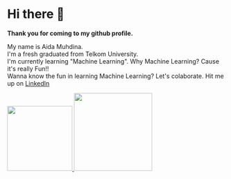 # Hi there 👋
**Thank you for coming to my github profile.**    

My name is Aida Muhdina.  
I'm a fresh graduated from Telkom University.  
I'm currently learning "Machine Learning". Why Machine Learning? Cause it's really Fun!!  
Wanna know the fun in learning Machine Learning? Let's colaborate. Hit me up on [LinkedIn](https://www.linkedin.com/in/aida-muhdina-7917a2164/)

<p align="left">
<a href="https://github.com/aidamuhdina">
  <img height="150em" src="https://github-readme-stats-eight-theta.vercel.app/api?username=aidamuhdina&show_icons=true&theme=algolia&include_all_commits=true&count_private=true"/>   <img height="180em" src="https://github-readme-stats-eight-theta.vercel.app/api/top-langs/?username=aidamuhdina&layout=compact&langs_count=8&theme=algolia"/>
</a>
</p>

<!--
**aidamuhdina/aidamuhdina** is a ✨ _special_ ✨ repository because its `README.md` (this file) appears on your GitHub profile.

Here are some ideas to get you started:

- 🔭 I’m currently working on ...
- 🌱 I’m currently learning ...
- 👯 I’m looking to collaborate on ...
- 🤔 I’m looking for help with ...
- 💬 Ask me about ...
- 📫 How to reach me: ...
- 😄 Pronouns: ...
- ⚡ Fun fact: ...
-->
